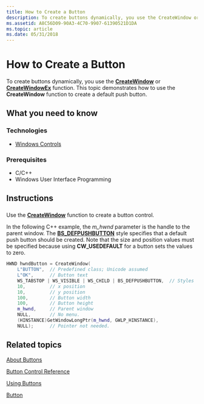 ```yaml
---
title: How to Create a Button
description: To create buttons dynamically, you use the CreateWindow or CreateWindowEx function. This topic demonstrates how to use the CreateWindow function to create a default push button.
ms.assetid: A8C56D09-90A3-4C70-9907-61390521D1DA
ms.topic: article
ms.date: 05/31/2018
---
```


# How to Create a Button

To create buttons dynamically, you use the [**CreateWindow**](/windows/desktop/api/winuser/nf-winuser-createwindowa) or [**CreateWindowEx**](/windows/desktop/api/winuser/nf-winuser-createwindowexa) function. This topic demonstrates how to use the **CreateWindow** function to create a default push button.

## What you need to know

### Technologies

-   [Windows Controls](window-controls.md)

### Prerequisites

-   C/C++
-   Windows User Interface Programming

## Instructions

### 

Use the [**CreateWindow**](/windows/desktop/api/winuser/nf-winuser-createwindowa) function to create a button control.

In the following C++ example, the *m\_hwnd* parameter is the handle to the parent window. The [**BS\_DEFPUSHBUTTON**](button-styles.md) style specifies that a default push button should be created. Note that the size and position values must be specified because using **CW\_USEDEFAULT** for a button sets the values to zero.


```C++
HWND hwndButton = CreateWindow( 
    L"BUTTON",  // Predefined class; Unicode assumed 
    L"OK",      // Button text 
    WS_TABSTOP | WS_VISIBLE | WS_CHILD | BS_DEFPUSHBUTTON,  // Styles 
    10,         // x position 
    10,         // y position 
    100,        // Button width
    100,        // Button height
    m_hwnd,     // Parent window
    NULL,       // No menu.
    (HINSTANCE)GetWindowLongPtr(m_hwnd, GWLP_HINSTANCE), 
    NULL);      // Pointer not needed.
```



## Related topics

<dl> <dt>

[About Buttons](about-buttons.md)
</dt> <dt>

[Button Control Reference](bumper-button-button-control-reference.md)
</dt> <dt>

[Using Buttons](using-buttons.md)
</dt> <dt>

[Button](buttons.md)
</dt> </dl>

 

 